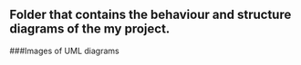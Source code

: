 ## Folder that contains the behaviour and structure diagrams of the my project.



###Images of UML diagrams

